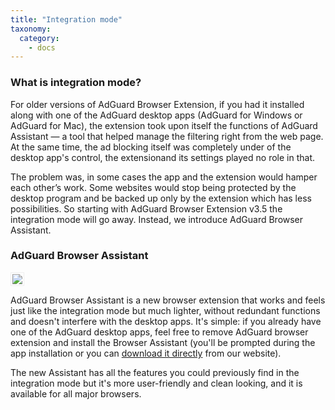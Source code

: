 ```yaml
---
title: "Integration mode"
taxonomy:
  category:
    - docs
---
```


### What is integration mode?

For older versions of AdGuard Browser Extension, if you had it installed along with one of the AdGuard desktop apps (AdGuard for Windows or AdGuard for Mac), the extension took upon itself the functions of AdGuard Assistant — a tool that helped manage the filtering right from the web page. At the same time, the ad blocking itself was completely under of the desktop app's control, the extensionand its settings played no role in that.

The problem was, in some cases the app and the extension would hamper each other’s work. Some websites would stop being protected by the desktop program and be backed up only by the extension which has less possibilities. So starting with AdGuard Browser Extension v3.5 the integration mode will go away. Instead, we introduce AdGuard Browser Assistant.

### AdGuard Browser Assistant

<img src="https://cdn.adguard.com/public/Adguard/kb/PicturesEN/browser_assistant.png" style="border: 1px solid #efefef; max-width: 400px; padding: 2px;" />

AdGuard Browser Assistant is a new browser extension that works and feels just like the integration mode but much lighter, without redundant functions and doesn't interfere with the desktop apps. It's simple: if you already have one of the AdGuard desktop apps, feel free to remove AdGuard browser extension and install the Browser Assistant (you'll be prompted during the app installation or you can [download it directly](https://adguard.com/adguard-assistant/overview.html) from our website).

The new Assistant has all the features you could previously find in the integration mode but it's more user-friendly and clean looking, and it is available for all major browsers.
